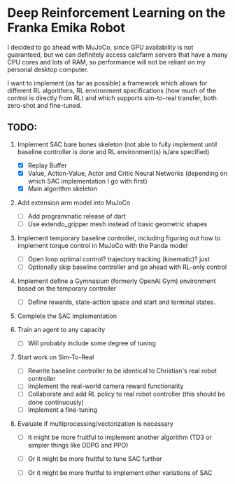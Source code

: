 # Deep Reinforcement Learning on the Franka Emika Robot

I decided to go ahead with MuJoCo, since GPU availability is not guaranteed, but we can definitely access calcfarm servers that have a many CPU cores and lots of RAM, so performance will not be reliant on my personal desktop computer.

I want to implement (as far as possible) a framework which allows for different RL algorithms, RL environment specifications (how much of the control is directly from RL) and which supports sim-to-real transfer, both zero-shot and fine-tuned.

## TODO:

1. Implement SAC bare bones skeleton (not able to fully implement until baseline controller is done and RL environment(s) is/are specified)

    - [x] Replay Buffer
    - [x] Value, Action-Value, Actor and Critic Neural Networks (depending on which SAC implementation I go with first)
    - [x] Main algorithm skeleton

2. Add extension arm model into MuJoCo
    - [ ] Add programmatic release of dart
    - [ ] Use extendo_gripper mesh instead of basic geometric shapes

3. Implement temporary baseline controller, including figuring out how to implement torque control in MuJoCo with the Panda model

    - [ ] Open loop optimal control? trajectory tracking (kinematic)? just
    - [ ] Optionally skip baseline controller and go ahead with RL-only control

4. Implement define a Gymnasium (formerly OpenAI Gym) environment based on the temporary controller

    - [ ] Define rewards, state-action space and start and terminal states.

5. Complete the SAC implementation

6. Train an agent to any capacity

    - [ ] Will probably include some degree of tuning

7. Start work on Sim-To-Real

    - [ ] Rewrite baseline controller to be identical to Christian's real robot controller
    - [ ] Implement the real-world camera reward functionality
    - [ ] Collaborate and add RL policy to real robot controller (this should be done continuously)
    - [ ] Implement a fine-tuning 

8. Evaluate if multiprocessing/vectorization is necessary

    - [ ] It might be more fruitful to implement another algorithm (TD3 or simpler things like DDPG and PPO)
    - [ ] Or it might be more fruitful to tune SAC further
    - [ ] Or it might be more fruitful to implement other variations of SAC

